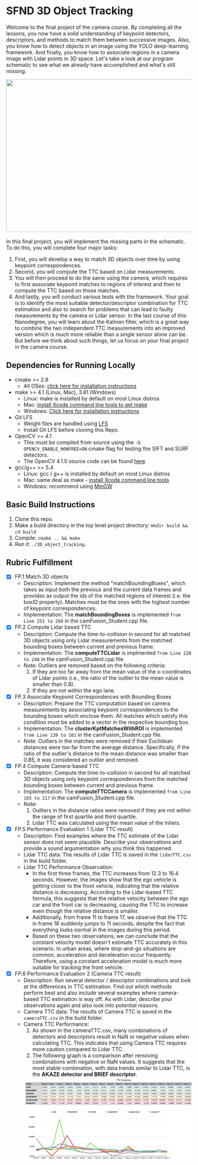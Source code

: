 # SFND 3D Object Tracking

Welcome to the final project of the camera course. By completing all the lessons, you now have a solid understanding of keypoint detectors, descriptors, and methods to match them between successive images. Also, you know how to detect objects in an image using the YOLO deep-learning framework. And finally, you know how to associate regions in a camera image with Lidar points in 3D space. Let's take a look at our program schematic to see what we already have accomplished and what's still missing.

<img src="images/course_code_structure.png" width="779" height="414" />

In this final project, you will implement the missing parts in the schematic. To do this, you will complete four major tasks: 
1. First, you will develop a way to match 3D objects over time by using keypoint correspondences. 
2. Second, you will compute the TTC based on Lidar measurements. 
3. You will then proceed to do the same using the camera, which requires to first associate keypoint matches to regions of interest and then to compute the TTC based on those matches. 
4. And lastly, you will conduct various tests with the framework. Your goal is to identify the most suitable detector/descriptor combination for TTC estimation and also to search for problems that can lead to faulty measurements by the camera or Lidar sensor. In the last course of this Nanodegree, you will learn about the Kalman filter, which is a great way to combine the two independent TTC measurements into an improved version which is much more reliable than a single sensor alone can be. But before we think about such things, let us focus on your final project in the camera course. 

## Dependencies for Running Locally
* cmake >= 2.8
  * All OSes: [click here for installation instructions](https://cmake.org/install/)
* make >= 4.1 (Linux, Mac), 3.81 (Windows)
  * Linux: make is installed by default on most Linux distros
  * Mac: [install Xcode command line tools to get make](https://developer.apple.com/xcode/features/)
  * Windows: [Click here for installation instructions](http://gnuwin32.sourceforge.net/packages/make.htm)
* Git LFS
  * Weight files are handled using [LFS](https://git-lfs.github.com/)
  * Install Git LFS before cloning this Repo.
* OpenCV >= 4.1
  * This must be compiled from source using the `-D OPENCV_ENABLE_NONFREE=ON` cmake flag for testing the SIFT and SURF detectors.
  * The OpenCV 4.1.0 source code can be found [here](https://github.com/opencv/opencv/tree/4.1.0)
* gcc/g++ >= 5.4
  * Linux: gcc / g++ is installed by default on most Linux distros
  * Mac: same deal as make - [install Xcode command line tools](https://developer.apple.com/xcode/features/)
  * Windows: recommend using [MinGW](http://www.mingw.org/)

## Basic Build Instructions

1. Clone this repo.
2. Make a build directory in the top level project directory: `mkdir build && cd build`
3. Compile: `cmake .. && make`
4. Run it: `./3D_object_tracking`.

## Rubric Fulfillment
- [x] FP.1 Match 3D objects
  * Description: Implement the method "matchBoundingBoxes", which takes as input both the previous and the current data frames and provides as output the ids of the matched regions of interest (i.e. the boxID property). Matches must be the ones with the highest number of keypoint correspondences.
  * Implementation: The **matchBoundingBoxes** is implemented `from Line 251 to 268` in the camFusion_Student.cpp file.
- [x] FP.2 Compute Lidar based TTC
  * Description: Compute the time-to-collision in second for all matched 3D objects using only Lidar measurements from the matched bounding boxes between current and previous frame.
  * Implementation: The **computeTTCLidar** is implmented `from Line 220 to 248` in the camFusion_Student.cpp file.
  * Note: Outliers are removed based on the following criteria:
    1. If they are too far away from the mean value of the x-coordinates of Lidar points (i.e., the ratio of the outlier to the mean value is smaller than 0.8).
    2. If they are not within the ego lane.
- [x] FP.3 Associate Keypoint Correspondences with Bounding Boxes
  * Description: Prepare the TTC computation based on camera measurements by associating keypoint correspondences to the bounding boxes which enclose them. All matches which satisfy this condition must be added to a vector in the respective bounding box.
  * Implementation: The **clusterKptMatchesWithROI** is implemented `from Line 139 to 161` in the camFusion_Student.cpp file.
  * Note: Outliers in the matches were removed if their Euclidean distances were too far from the average distance. Specifically, if the ratio of the outlier's distance to the mean distance was smaller than 0.85, it was considered an outlier and removed.
- [x] FP.4 Compute Camera-based TTC
  * Description: Compute the time-to-collision in second for all matched 3D objects using only keypoint correspondences from the matched bounding boxes between current and previous frame.
  * Implementation: The **computeTTCCamera** is implemented `from Line 165 to 217` in the camFusion_Student.cpp file.
  * Note:  
    1. Outliers in the distance ratios were removed if they are not within the range of first quartile and third quartile.
    2. Lidar TTC was calculated using the mean value of the inliers.
- [x] FP.5 Performance Evaluation 1 (Lidar TTC result)
  * Description: Find examples where the TTC estimate of the Lidar sensor does not seem plausible. Describe your observations and provide a sound argumentation why you think this happened.
  * Lidar TTC data: The results of Lidar TTC is saved in the `lidarTTC.csv` in the build folder.
  * Lidar TTC Performance Observation: 
    * In the first three frames, the TTC increases from 12.3 to 16.4 seconds. However, the images show that the ego vehicle is getting closer to the front vehicle, indicating that the relative distance is decreasing. According to the Lidar-based TTC formula, this suggests that the relative velocity between the ego car and the front car is decreasing, causing the TTC to increase even though the relative distance is smaller.
    * Additionally, from frame 11 to frame 17, we observe that the TTC in frame 16 suddenly jumps to 11 seconds, despite the fact that everything looks normal in the images during this period.
    * Based on these two observations, we can conclude that the constant velocity model doesn't estimate TTC accurately in this scenario. In urban areas, where stop-and-go situations are common, acceleration and deceleration occur frequently. Therefore, using a constant acceleration model is much more suitable for tracking the front vehicle.
- [x] FP.6 Performance Evaluation 2 (Camera TTC result)
  * Description: Run several detector / descriptor combinations and look at the differences in TTC estimation. Find out which methods perform best and also include several examples where camera-based TTC estimation is way off. As with Lidar, describe your observations again and also look into potential reasons.
  * Camera TTC data: The results of Camera TTC is saved in the `cameraTTC.csv` in the build folder.
  * Camera TTC Performance:
    1. As shown in the cameraTTC.csv, many combinations of detectors and descriptors result in NaN or negative values when calculating TTC. This indicates that using Camera TTC requires more caution compared to Lidar TTC.
    2. The following graph is a comparison after removing combinations with negative or NaN values. It suggests that the most stable combination, with data trends similar to Lidar TTC, is the **AKAZE detector and BRIEF descriptor**.
    <img src = "TTC Comparison.png"/>
